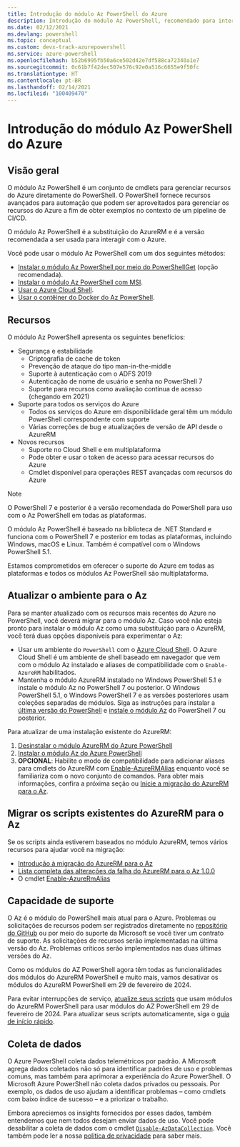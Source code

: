 ```yaml
---
title: Introdução do módulo Az PowerShell do Azure
description: Introdução do módulo Az PowerShell, recomendado para interagir com o Azure e como substituição para o módulo AzureRM PowerShell.
ms.date: 02/12/2021
ms.devlang: powershell
ms.topic: conceptual
ms.custom: devx-track-azurepowershell
ms.service: azure-powershell
ms.openlocfilehash: b52b6995fb50a6ce502d42e7df588ca72340a1e7
ms.sourcegitcommit: 0c61b7f42dec507e576c92e0a516c6655e9f50fc
ms.translationtype: HT
ms.contentlocale: pt-BR
ms.lasthandoff: 02/14/2021
ms.locfileid: "100409470"
---
```

# <a name="introducing-the-azure-az-powershell-module"></a>Introdução do módulo Az PowerShell do Azure

## <a name="overview"></a>Visão geral

O módulo Az PowerShell é um conjunto de cmdlets para gerenciar recursos do Azure diretamente do PowerShell. O PowerShell fornece recursos avançados para automação que podem ser aproveitados para gerenciar os recursos do Azure a fim de obter exemplos no contexto de um pipeline de CI/CD.

O módulo Az PowerShell é a substituição do AzureRM e é a versão recomendada a ser usada para interagir com o Azure.

Você pode usar o módulo Az PowerShell com um dos seguintes métodos:

* [Instalar o módulo Az PowerShell por meio do PowerShellGet](install-az-ps.md) (opção recomendada).
* [Instalar o módulo Az PowerShell com MSI](install-az-ps-msi.md).
* [Usar o Azure Cloud Shell](/azure/cloud-shell/overview).
* [Usar o contêiner do Docker do Az PowerShell](azureps-in-docker.md).

## <a name="features"></a>Recursos

O módulo Az PowerShell apresenta os seguintes benefícios:

* Segurança e estabilidade
  * Criptografia de cache de token
  * Prevenção de ataque do tipo man-in-the-middle
  * Suporte à autenticação com o ADFS 2019
  * Autenticação de nome de usuário e senha no PowerShell 7
  * Suporte para recursos como avaliação contínua de acesso (chegando em 2021)
* Suporte para todos os serviços do Azure
  * Todos os serviços do Azure em disponibilidade geral têm um módulo PowerShell correspondente com suporte
  * Várias correções de bug e atualizações de versão de API desde o AzureRM
* Novos recursos
  * Suporte no Cloud Shell e em multiplataforma
  * Pode obter e usar o token de acesso para acessar recursos do Azure
  * Cmdlet disponível para operações REST avançadas com recursos do Azure

> [!NOTE]
> O PowerShell 7 e posterior é a versão recomendada do PowerShell para uso com o Az PowerShell em todas as plataformas.

O módulo Az PowerShell é baseado na biblioteca de .NET Standard e funciona com o PowerShell 7 e posterior em todas as plataformas, incluindo Windows, macOS e Linux. Também é compatível com o Windows PowerShell 5.1.

Estamos comprometidos em oferecer o suporte do Azure em todas as plataformas e todos os módulos Az PowerShell são multiplataforma.

## <a name="upgrade-your-environment-to-az"></a>Atualizar o ambiente para o Az

Para se manter atualizado com os recursos mais recentes do Azure no PowerShell, você deverá migrar para o módulo Az. Caso você não esteja pronto para instalar o módulo Az como uma substituição para o AzureRM, você terá duas opções disponíveis para experimentar o Az:

* Usar um ambiente do `PowerShell` com o [Azure Cloud Shell](/azure/cloud-shell/overview). O Azure Cloud Shell é um ambiente de shell baseado em navegador que vem com o módulo Az instalado e aliases de compatibilidade com o `Enable-AzureRM` habilitados.
* Mantenha o módulo AzureRM instalado no Windows PowerShell 5.1 e instale o módulo Az no PowerShell 7 ou posterior. O Windows PowerShell 5.1, o Windows PowerShell 7 e as versões posteriores usam coleções separadas de módulos. Siga as instruções para instalar a [última versão do PowerShell](/powershell/scripting/install/installing-powershell) e [instale o módulo Az](install-az-ps.md) do PowerShell 7 ou posterior.

Para atualizar de uma instalação existente do AzureRM:

1. [Desinstalar o módulo AzureRM do Azure PowerShell](/powershell/azure/uninstall-az-ps#uninstall-the-azurerm-module)
1. [Instalar o módulo Az do Azure PowerShell](install-az-ps.md)
1. **OPCIONAL**: Habilite o modo de compatibilidade para adicionar aliases para cmdlets do AzureRM com [Enable-AzureRMAlias](/powershell/module/az.accounts/enable-azurermalias) enquanto você se familiariza com o novo conjunto de comandos. Para obter mais informações, confira a próxima seção ou [Inicie a migração do AzureRM para o Az](migrate-from-azurerm-to-az.md).

## <a name="migrate-existing-scripts-from-azurerm-to-az"></a>Migrar os scripts existentes do AzureRM para o Az

Se os scripts ainda estiverem baseados no módulo AzureRM, temos vários recursos para ajudar você na migração:

* [Introdução à migração do AzureRM para o Az](migrate-from-azurerm-to-az.md)
* [Lista completa das alterações da falha do AzureRM para o Az 1.0.0](migrate-az-1.0.0.md)
* O cmdlet [Enable-AzureRmAlias](/powershell/module/az.accounts/enable-azurermalias)

## <a name="supportability"></a>Capacidade de suporte

O Az é o módulo do PowerShell mais atual para o Azure. Problemas ou solicitações de recursos podem ser registrados diretamente no [repositório do GitHub](https://github.com/Azure/azure-powershell) ou por meio do suporte da Microsoft se você tiver um contrato de suporte. As solicitações de recursos serão implementadas na última versão do Az. Problemas críticos serão implementados nas duas últimas versões do Az.

Como os módulos do AZ PowerShell agora têm todas as funcionalidades dos módulos do AzureRM PowerShell e muito mais, vamos desativar os módulos do AzureRM PowerShell em 29 de fevereiro de 2024.

Para evitar interrupções de serviço, [atualize seus scripts](https://aka.ms/azpsmigrate) que usam módulos do AzureRM PowerShell para usar módulos do AZ PowerShell em 29 de fevereiro de 2024. Para atualizar seus scripts automaticamente, siga o [guia de início rápido](/powershell/azure/quickstart-migrate-azurerm-to-az-automatically).

## <a name="data-collection"></a>Coleta de dados

O Azure PowerShell coleta dados telemétricos por padrão. A Microsoft agrega dados coletados não só para identificar padrões de uso e problemas comuns, mas também para aprimorar a experiência do Azure PowerShell.
O Microsoft Azure PowerShell não coleta dados privados ou pessoais. Por exemplo, os dados de uso ajudam a identificar problemas – como cmdlets com baixo índice de sucesso – e a priorizar o trabalho.

Embora apreciemos os insights fornecidos por esses dados, também entendemos que nem todos desejam enviar dados de uso. Você pode desabilitar a coleta de dados com o cmdlet [`Disable-AzDataCollection`](/powershell/module/az.accounts/disable-azdatacollection). Você também pode ler a nossa [política de privacidade](https://privacy.microsoft.com/privacystatement) para saber mais.
